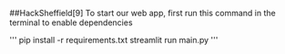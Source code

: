##HackSheffield[9]
To start our web app, first run this command in the terminal to enable dependencies

''' pip install -r requirements.txt streamlit run main.py '''
